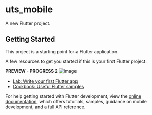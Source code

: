 # uts_mobile

A new Flutter project.

## Getting Started

This project is a starting point for a Flutter application.

A few resources to get you started if this is your first Flutter project:

**PREVIEW - PROGRESS 2**
![image](https://github.com/Mirabelljoicelaura/MOBILE/assets/91585408/05ea721c-d4d6-4ce4-b01c-3474caccbb20)


- [Lab: Write your first Flutter app](https://docs.flutter.dev/get-started/codelab)
- [Cookbook: Useful Flutter samples](https://docs.flutter.dev/cookbook)

For help getting started with Flutter development, view the
[online documentation](https://docs.flutter.dev/), which offers tutorials,
samples, guidance on mobile development, and a full API reference.
